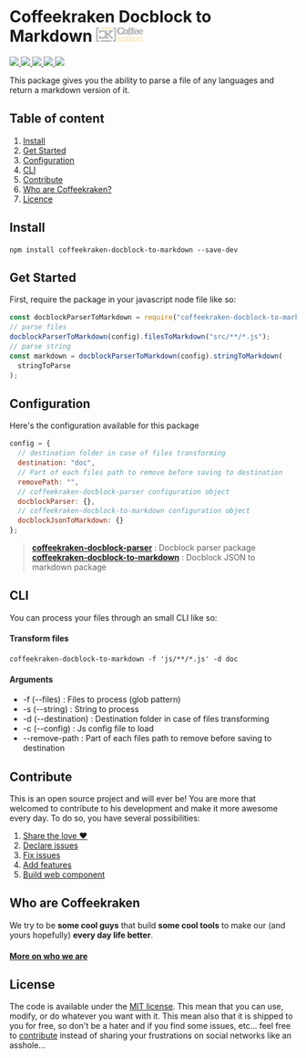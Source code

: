 # Coffeekraken Docblock to Markdown <img src=".resources/coffeekraken-logo.jpg" height="25px" />

<p>
	<a href="https://travis-ci.org/Coffeekraken/docblock-to-markdown">
		<img src="https://img.shields.io/travis/Coffeekraken/docblock-to-markdown.svg?style=flat-square" />
	</a>
	<a href="https://www.npmjs.com/package/coffeekraken-docblock-to-markdown">
		<img src="https://img.shields.io/npm/v/coffeekraken-docblock-to-markdown.svg?style=flat-square" />
	</a>
	<a href="https://github.com/coffeekraken/docblock-to-markdown/blob/master/LICENSE.txt">
		<img src="https://img.shields.io/npm/l/coffeekraken-docblock-to-markdown.svg?style=flat-square" />
	</a>
	<!-- <a href="https://github.com/coffeekraken/docblock-to-markdown">
		<img src="https://img.shields.io/npm/dt/coffeekraken-docblock-to-markdown.svg?style=flat-square" />
	</a> 
	<a href="https://github.com/coffeekraken/docblock-to-markdown">
		<img src="https://img.shields.io/github/forks/coffeekraken/docblock-to-markdown.svg?style=social&label=Fork&style=flat-square" />
	</a>
	<a href="https://github.com/coffeekraken/docblock-to-markdown">
		<img src="https://img.shields.io/github/stars/coffeekraken/docblock-to-markdown.svg?style=social&label=Star&style=flat-square" />
	</a> -->
	<a href="https://twitter.com/coffeekrakenio">
		<img src="https://img.shields.io/twitter/url/http/coffeekrakenio.svg?style=social&style=flat-square" />
	</a>
	<a href="http://coffeekraken.io">
		<img src="https://img.shields.io/twitter/url/http/shields.io.svg?style=flat-square&label=coffeekraken.io&colorB=f2bc2b&style=flat-square" />
	</a>
</p>

<p class="lead">This package gives you the ability to parse a file of any languages and return a markdown version of it.</p>

## Table of content

1. [Install](#readme-install)
2. [Get Started](#readme-get-started)
3. [Configuration](#readme-configuration)
4. [CLI](#readme-cli)
5. [Contribute](#readme-contribute)
6. [Who are Coffeekraken?](#readme-who-are-coffeekraken)
7. [Licence](#readme-license)

<a name="readme-install"></a>

## Install

```
npm install coffeekraken-docblock-to-markdown --save-dev
```

<a name="readme-get-started"></a>

## Get Started

First, require the package in your javascript node file like so:

```js
const docblockParserToMarkdown = require("coffeekraken-docblock-to-markdown");
// parse files
docblockParserToMarkdown(config).filesToMarkdown("src/**/*.js");
// parse string
const markdown = docblockParserToMarkdown(config).stringToMarkdown(
  stringToParse
);
```

<a id="readme-configuration"></a>

## Configuration

Here's the configuration available for this package

```js
config = {
  // destination folder in case of files transforming
  destination: "doc",
  // Part of each files path to remove before saving to destination
  removePath: "",
  // coffeekraken-docblock-parser configuration object
  docblockParser: {},
  // coffeekraken-docblock-to-markdown configuration object
  docblockJsonToMarkdown: {}
};
```

> **[coffeekraken-docblock-parser](https://github.com/coffeekraken/docblock-parser)** : Docblock parser package
> **[coffeekraken-docblock-to-markdown](https://github.com/coffeekraken/docblock-to-markdown)** : Docblock JSON to markdown package

<a id="readme-cli"></a>

## CLI

You can process your files through an small CLI like so:

#### Transform files

```
coffeekraken-docblock-to-markdown -f 'js/**/*.js' -d doc
```

#### Arguments

- -f (--files) : Files to process (glob pattern)
- -s (--string) : String to process
- -d (--destination) : Destination folder in case of files transforming
- -c (--config) : Js config file to load
- --remove-path : Part of each files path to remove before saving to destination

<a id="readme-contribute"></a>

## Contribute

This is an open source project and will ever be! You are more that welcomed to contribute to his development and make it more awesome every day.
To do so, you have several possibilities:

1. [Share the love ❤️](https://github.com/Coffeekraken/coffeekraken/blob/master/contribute.md#contribute-share-the-love)
2. [Declare issues](https://github.com/Coffeekraken/coffeekraken/blob/master/contribute.md#contribute-declare-issues)
3. [Fix issues](https://github.com/Coffeekraken/coffeekraken/blob/master/contribute.md#contribute-fix-issues)
4. [Add features](https://github.com/Coffeekraken/coffeekraken/blob/master/contribute.md#contribute-add-features)
5. [Build web component](https://github.com/Coffeekraken/coffeekraken/blob/master/contribute.md#contribute-build-web-component)

<a id="readme-who-are-coffeekraken"></a>

## Who are Coffeekraken

We try to be **some cool guys** that build **some cool tools** to make our (and yours hopefully) **every day life better**.

#### [More on who we are](https://github.com/Coffeekraken/coffeekraken/blob/master/who-are-we.md)

<a id="readme-license"></a>

## License

The code is available under the [MIT license](LICENSE.txt). This mean that you can use, modify, or do whatever you want with it. This mean also that it is shipped to you for free, so don't be a hater and if you find some issues, etc... feel free to [contribute](https://github.com/Coffeekraken/coffeekraken/blob/master/contribute.md) instead of sharing your frustrations on social networks like an asshole...
